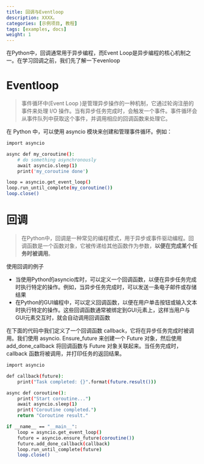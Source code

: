 ```yaml
---
title: 回调与Eventloop
description: XXXX。
categories: [示例项目, 教程]
tags: [examples, docs]
weight: 1
---
```

在Python中，回调通常用于异步编程，而Event Loop是异步编程的核心机制之一。在学习回调之前，我们先了解一下evenloop


# Eventloop
> 事件循环中(Event Loop )是管理异步操作的一种机制，它通过轮询注册的事件来处理 I/O 操作。当有异步任务完成时，会触发一个事件。事件循环会从事件队列中获取这个事件，并调用相应的回调函数来处理它。

在 Python 中，可以使用 asyncio 模块来创建和管理事件循环。例如：
```bash hl: title:
import asyncio

async def my_coroutine():
    # do something asynchronously
    await asyncio.sleep(1)
    print('my_coroutine done')

loop = asyncio.get_event_loop()
loop.run_until_complete(my_coroutine())
loop.close()
```

# 回调
> 在Python中，回调是一种常见的编程模式，用于异步或事件驱动编程。回调函数是一个函数对象，它被传递给其他函数作为参数，**以便在完成某个任务时被调用**。

使用回调的例子
- 当使用Python的asyncio库时，可以定义一个回调函数，以便在异步任务完成时执行特定的操作。例如，当异步任务完成时，可以发送一条电子邮件或存储结果
- 在Python的GUI编程中，可以定义回调函数，以便在用户单击按钮或输入文本时执行特定的操作。这些回调函数通常被绑定到GUI元素上，这样当用户与GUI元素交互时，就会自动调用回调函数

在下面的代码中我们定义了一个回调函数 callback，它将在异步任务完成时被调用。我们使用 asyncio. Ensure_future 来创建一个 Future 对象，然后使用 add_done_callback 将回调函数与 Future 对象关联起来。当任务完成时，callback 函数将被调用，并打印任务的返回结果。
```bash hl: title:
import asyncio

def callback(future):
    print("Task completed: {}".format(future.result()))

async def coroutine():
    print("Start coroutine...")
    await asyncio.sleep(1)
    print("Coroutine completed.")
    return "Coroutine result."

if __name__ == "__main__":
    loop = asyncio.get_event_loop()
    future = asyncio.ensure_future(coroutine())
    future.add_done_callback(callback)
    loop.run_until_complete(future)
    loop.close()


```

